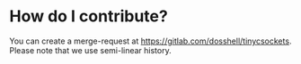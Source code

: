 How do I contribute?
============

You can create a merge-request at https://gitlab.com/dosshell/tinycsockets. Please note that we
use semi-linear history.
